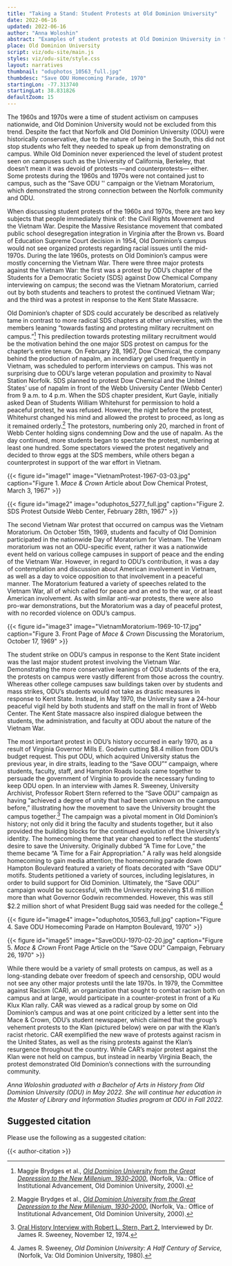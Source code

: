 ```yaml
---
title: "Taking a Stand: Student Protests at Old Dominion University"
date: 2022-06-16
updated: 2022-06-16
author: "Anna Woloshin"
abstract: "Examples of student protests at Old Dominion University in the 1960s and 1970s."
place: Old Dominion University
script: viz/odu-site/main.js
styles: viz/odu-site/style.css
layout: narratives
thumbnail: "oduphotos_10563_full.jpg"
thumbdesc: "Save ODU Homecoming Parade, 1970"
startingLon: -77.313740
startingLat: 38.831826
defaultZoom: 15
---
```


The 1960s and 1970s were a time of student activism on campuses nationwide, and Old Dominion University would not be excluded from this trend. Despite the fact that Norfolk and Old Dominion University (ODU) were historically conservative, due to the nature of being in the South, this did not stop students who felt they needed to speak up from demonstrating on campus. While Old Dominion never experienced the level of student protest seen on campuses such as the University of California, Berkeley, that doesn’t mean it was devoid of protests —and counterprotests— either. Some protests during the 1960s and 1970s were not contained just to campus, such as the “Save ODU '' campaign or the Vietnam Moratorium, which demonstrated the strong connection between the Norfolk community and ODU. 

When discussing student protests of the 1960s and 1970s, there are two key subjects that people immediately think of: the Civil Rights Movement and the Vietnam War. Despite the Massive Resistance movement that combated public school desegregation integration in Virginia after the Brown vs. Board of Education Supreme Court decision in 1954, Old Dominion’s campus would not see organized protests regarding racial issues until the mid-1970s.  During the late 1960s, protests on Old Dominion’s campus were mostly concerning the Vietnam War. There were three major protests against the Vietnam War: the first was a protest by ODU’s chapter of the Students for a Democratic Society (SDS) against Dow Chemical Company interviewing on campus; the second was the Vietnam Moratorium, carried out by both students and teachers to protest the continued Vietnam War; and the third was a protest in response to the Kent State Massacre.  

Old Dominion’s chapter of SDS could accurately be described as relatively tame in contrast to more radical SDS chapters at other universities, with the members leaning “towards fasting and protesting military recruitment on campus.”[^1] This predilection towards protesting military recruitment would be the motivation behind the one major SDS protest on campus for the chapter’s entire tenure. On February 28, 1967, Dow Chemical, the company behind the production of napalm, an incendiary gel used frequently in Vietnam, was scheduled to perform interviews on campus. This was not surprising due to ODU’s large veteran population and proximity to Naval Station Norfolk. SDS planned to protest Dow Chemical and the United States’ use of napalm in front of the <span class="notation" data-id="1" data-zoom="18" data-lat="36.886501" data-lon="-76.305968">Webb University Center (Webb Center)</span> from 9 a.m. to 4 p.m. When the SDS chapter president, Kurt Gayle, initially asked Dean of Students William Whitehurst for permission to hold a peaceful protest, he was refused. However, the night before the protest, Whitehurst changed his mind and allowed the protest to proceed, as long as it remained orderly.[^2] The protestors, numbering only 20, marched in front of Webb Center holding signs condemning Dow and the use of napalm. As the day continued, more students began to spectate the protest, numbering at least one hundred. Some spectators viewed the protest negatively and decided to throw eggs at the SDS members, while others began a counterprotest in support of the war effort in Vietnam. 

[^1]: Maggie Brydges et al., [*Old Dominion University from the Great Depression to the New Millenium, 1930-2000*.](https://digitalcommons.odu.edu/oduhistory-bookshelf/2/) (Norfolk, Va.: Office of Institutional Advancement, Old Dominion University, 2000).

[^2]: Maggie Brydges et al., [*Old Dominion University from the Great Depression to the New Millenium, 1930-2000*.](https://digitalcommons.odu.edu/oduhistory-bookshelf/2/) (Norfolk, Va.: Office of Institutional Advancement, Old Dominion University, 2000).

{{< figure id="image1" image="VietnamProtest-1967-03-03.jpg" caption="Figure 1. *Mace & Crown* Article about Dow Chemical Protest, March 3, 1967" >}}

{{< figure id="image2" image="oduphotos_5277_full.jpg" caption="Figure 2. SDS Protest Outside Webb Center, February 28th, 1967" >}}

The second Vietnam War protest that occurred on campus was the <span class="notation" data-id="1" data-zoom="18" data-lat="36.886501" data-lon="-76.305968">Vietnam Moratorium</span>. On October 15th, 1969, students and faculty of Old Dominion participated in the nationwide Day of Moratorium for Vietnam. The Vietnam moratorium was not an ODU-specific event, rather it was a nationwide event held on various college campuses in support of peace and the ending of the Vietnam War. However, in regard to ODU’s contribution, it was a day of contemplation and discussion about American involvement in Vietnam, as well as a day to voice opposition to that involvement in a peaceful manner. The Moratorium featured a variety of speeches related to the Vietnam War, all of which called for peace and an end to the war, or at least American involvement. As with similar anti-war protests, there were also pro-war demonstrations, but the Moratorium was a day of peaceful protest, with no recorded violence on ODU’s campus. 

{{< figure id="image3" image="VietnamMoratorium-1969-10-17.jpg" caption="Figure 3. Front Page of *Mace & Crown* Discussing the Moratorium, October 17, 1969" >}}

The student strike on ODU’s campus in response to the Kent State incident was the last major student protest involving the Vietnam War. Demonstrating the more conservative leanings of ODU students of the era, the protests on campus were vastly different from those across the country. Whereas other college campuses saw buildings taken over by students and mass strikes, ODU’s students would not take as drastic measures in response to Kent State. Instead, in May 1970, the University saw a 24-hour peaceful vigil held by both students and staff on the mall in front of Webb Center. The Kent State massacre also inspired dialogue between the students, the administration, and faculty at ODU about the nature of the Vietnam War. 

The most important protest in ODU’s history occurred in early 1970, as a result of Virginia Governor Mills E. Godwin cutting $8.4 million from ODU’s budget request. This put ODU, which acquired University status the previous year, in dire straits, leading to the <span class="notation" data-id="1" data-zoom="17" data-lat="36.884819" data-lon="-76.302483">“Save ODU”</span>“ campaign, where students, faculty, staff, and Hampton Roads locals came together to persuade the government of Virginia to provide the necessary funding to keep ODU open. In an interview with James R. Sweeney, University Archivist, Professor Robert Stern referred to the “Save ODU” campaign as having “achieved a degree of unity that had been unknown on the campus before,” illustrating how the movement to save the University brought the campus together.[^3] The campaign was a pivotal moment in Old Dominion’s history; not only did it bring the faculty and students together, but it also provided the building blocks for the continued evolution of the University’s identity. The homecoming theme that year changed to reflect the students’ desire to save the University. Originally dubbed  “A Time for Love,” the theme became “A Time for a Fair Appropriation.” A rally was held alongside homecoming to gain media attention; the homecoming parade down Hampton Boulevard featured a variety of floats decorated with “Save ODU” motifs. Students petitioned a variety of sources, including legislatures, in order to build support for Old Dominion. Ultimately, the “Save ODU” campaign would be successful, with the University receiving $1.6 million more than what Governor Godwin recommended. However, this was still $2.2 million short of what President Bugg said was needed for the college.[^4]

[^3]: [Oral History Interview with Robert L. Stern, Part 2,](https://dc.lib.odu.edu/digital/collection/oralhistory/id/584/rec/1) Interviewed by Dr. James R. Sweeney, November 12, 1974. 

[^4]: James R. Sweeney, *Old Dominion University: A Half Century of Service,* (Norfolk, Va: Old Dominion University, 1980).

{{< figure id="image4" image="oduphotos_10563_full.jpg" caption="Figure 4. Save ODU Homecoming Parade on Hampton Boulevard, 1970" >}}

{{< figure id="image5" image="SaveODU-1970-02-20.jpg" caption="Figure 5. *Mace & Crown* Front Page Article on the “Save ODU” Campaign, February 26, 1970" >}}

While there would be a variety of small protests on campus, as well as a long-standing debate over freedom of speech and censorship, ODU would not see any other major protests until the late 1970s. In 1979, the Committee against Racism (CAR), an organization that sought to combat racism both on campus and at large, would participate in a counter-protest in front of a Ku Klux Klan rally. CAR was viewed as a radical group by some on Old Dominion’s campus and was at one point criticized by a letter sent into the Mace & Crown, ODU’s student newspaper, which claimed that the group’s vehement protests to the Klan (pictured below) were on par with the Klan’s racist rhetoric. CAR exemplified  the new wave of protests against racism in the United States, as well as the rising protests against the Klan’s resurgence throughout the country. While CAR’s major protest against the Klan were not held on campus, but instead in nearby <span class="notation" data-id="1" data-zoom="17" data-lat="36.835667" data-lon="-75.971621">Virginia Beach,</span> the protest demonstrated Old Dominion’s connections with the surrounding community. 

*Anna Woloshin graduated with a Bachelor of Arts in History from Old Dominion University (ODU) in May 2022. She will continue her education in the Master of Library and Information Studies program at ODU in Fall 2022.*

## Suggested citation

Please use the following as a suggested citation:

{{< author-citation >}}